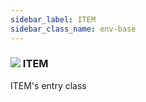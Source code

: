 ```yaml
---
sidebar_label: ITEM
sidebar_class_name: env-base
---
```


### ![](/img/wiki/base.png) ITEM
ITEM's entry class<br/>

